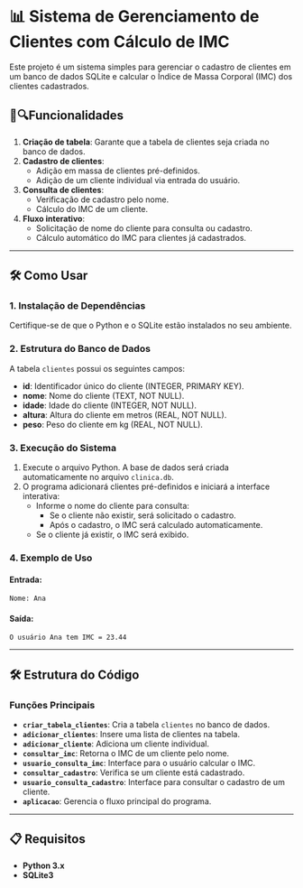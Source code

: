 # 📊 Sistema de Gerenciamento de Clientes com Cálculo de IMC

Este projeto é um sistema simples para gerenciar o cadastro de clientes em um banco de dados SQLite e calcular o Índice de Massa Corporal (IMC) dos clientes cadastrados.



## 👥🔍Funcionalidades

1. **Criação de tabela**: Garante que a tabela de clientes seja criada no banco de dados.
2. **Cadastro de clientes**:
   - Adição em massa de clientes pré-definidos.
   - Adição de um cliente individual via entrada do usuário.
3. **Consulta de clientes**:
   - Verificação de cadastro pelo nome.
   - Cálculo do IMC de um cliente.
4. **Fluxo interativo**:
   - Solicitação de nome do cliente para consulta ou cadastro.
   - Cálculo automático do IMC para clientes já cadastrados.

---

## 🛠️ Como Usar

### 1. Instalação de Dependências

Certifique-se de que o Python e o SQLite estão instalados no seu ambiente.

### 2. Estrutura do Banco de Dados

A tabela `clientes` possui os seguintes campos:

- **id**: Identificador único do cliente (INTEGER, PRIMARY KEY).
- **nome**: Nome do cliente (TEXT, NOT NULL).
- **idade**: Idade do cliente (INTEGER, NOT NULL).
- **altura**: Altura do cliente em metros (REAL, NOT NULL).
- **peso**: Peso do cliente em kg (REAL, NOT NULL).

### 3. Execução do Sistema

1. Execute o arquivo Python. A base de dados será criada automaticamente no arquivo `clinica.db`.
2. O programa adicionará clientes pré-definidos e iniciará a interface interativa:
   - Informe o nome do cliente para consulta:
     - Se o cliente não existir, será solicitado o cadastro.
     - Após o cadastro, o IMC será calculado automaticamente.
   - Se o cliente já existir, o IMC será exibido.

### 4. Exemplo de Uso

#### Entrada:
```
Nome: Ana
```

#### Saída:
```
O usuário Ana tem IMC = 23.44
```

---

## 🛠️ Estrutura do Código

### Funções Principais

- **`criar_tabela_clientes`**: Cria a tabela `clientes` no banco de dados.
- **`adicionar_clientes`**: Insere uma lista de clientes na tabela.
- **`adicionar_cliente`**: Adiciona um cliente individual.
- **`consultar_imc`**: Retorna o IMC de um cliente pelo nome.
- **`usuario_consulta_imc`**: Interface para o usuário calcular o IMC.
- **`consultar_cadastro`**: Verifica se um cliente está cadastrado.
- **`usuario_consulta_cadastro`**: Interface para consultar o cadastro de um cliente.
- **`aplicacao`**: Gerencia o fluxo principal do programa.

---

## 📋 Requisitos

- **Python 3.x**
- **SQLite3**


